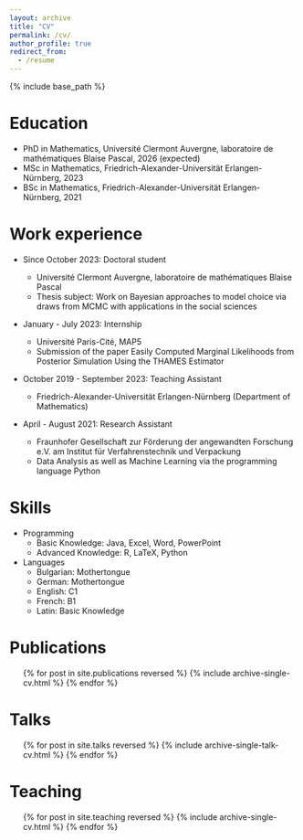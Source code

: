 ```yaml
---
layout: archive
title: "CV"
permalink: /cv/
author_profile: true
redirect_from:
  - /resume
---
```


{% include base_path %}

Education
======
* PhD in Mathematics, Université Clermont Auvergne, laboratoire de mathématiques Blaise Pascal, 2026 (expected)
* MSc in Mathematics, Friedrich-Alexander-Universität Erlangen-Nürnberg, 2023
* BSc in Mathematics, Friedrich-Alexander-Universität Erlangen-Nürnberg, 2021

Work experience
======
* Since October 2023: Doctoral student
  * Université Clermont Auvergne, laboratoire de mathématiques Blaise Pascal
  * Thesis subject: Work on Bayesian approaches to model choice via draws from MCMC with applications in the
social sciences

* January - July 2023: Internship
  * Université Paris-Cité, MAP5
  * Submission of the paper Easily Computed Marginal Likelihoods from Posterior Simulation Using the THAMES Estimator

* October 2019 - September 2023: Teaching Assistant
  * Friedrich-Alexander-Universität Erlangen-Nürnberg (Department of Mathematics)
 
* April - August 2021: Research Assistant
  * Fraunhofer Gesellschaft zur Förderung der angewandten Forschung e.V. am Institut für Verfahrenstechnik und Verpackung
  * Data Analysis as well as Machine Learning via the programming language Python
  
Skills
======
* Programming
  * Basic Knowledge: Java, Excel, Word, PowerPoint
  * Advanced Knowledge: R, LaTeX, Python
* Languages
  * Bulgarian: Mothertongue
  * German: Mothertongue
  * English: C1
  * French: B1
  * Latin: Basic Knowledge

Publications
======
  <ul>{% for post in site.publications reversed %}
    {% include archive-single-cv.html %}
  {% endfor %}</ul>
  
Talks
======
  <ul>{% for post in site.talks reversed %}
    {% include archive-single-talk-cv.html  %}
  {% endfor %}</ul>
  
Teaching
======
  <ul>{% for post in site.teaching reversed %}
    {% include archive-single-cv.html %}
  {% endfor %}</ul>
